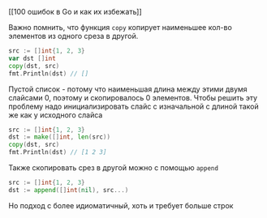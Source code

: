 [[100 ошибок в Go и как их избежать]]

Важно помнить, что функция `copy` копирует наименьшее кол-во элементов из одного среза в другой. 
```go
src := []int{1, 2, 3}
var dst []int
copy(dst, src)
fmt.Println(dst) // []
```
Пустой список - потому что наименьшая длина между этими двумя слайсами 0, поэтому и скопировалось 0 элементов.
Чтобы решить эту проблему надо инициализировать слайс с изначальной с длиной такой же как у исходного слайса
```go
src := []int{1, 2, 3}
dst := make([]int, len(src))
copy(dst, src)
fmt.Println(dst) // [1 2 3]
```

Также скопировать срез в другой можно с помощью `append`
```go
src := []int{1, 2, 3}
dst := append([]int(nil), src...)
```
Но подход с более идиоматичный, хоть и требует больше строк
